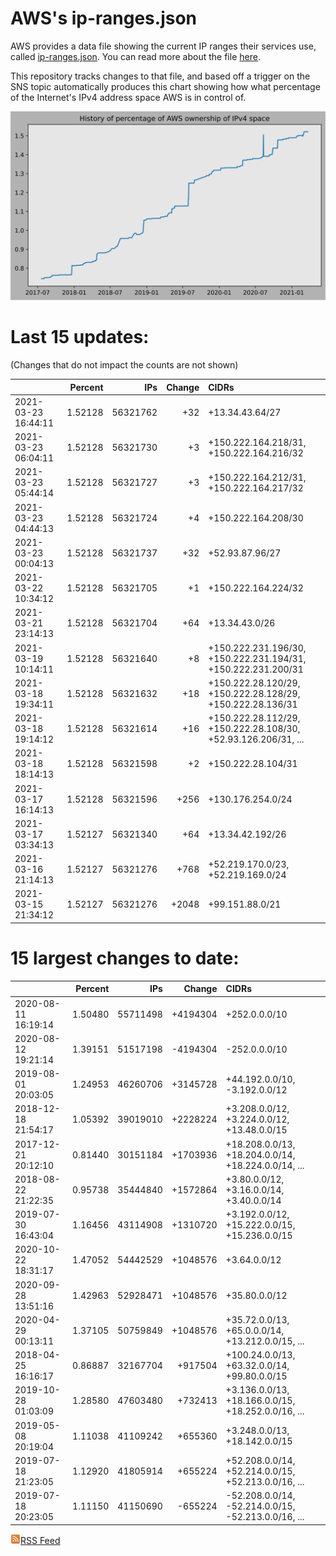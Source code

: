 # AWS's ip-ranges.json

AWS provides a data file showing the current IP ranges their
services use, called [ip-ranges.json](https://ip-ranges.amazonaws.com/ip-ranges.json).  You 
can read more about the file [here](https://docs.aws.amazon.com/general/latest/gr/aws-ip-ranges.html).

This repository tracks changes to that file, and based off a trigger on the SNS topic 
automatically produces this chart showing how what percentage of the Internet's IPv4 
address space AWS is in control of.

![History of AWS](history_count.svg)

# Last 15 updates:

(Changes that do not impact the counts are not shown)

| | Percent | IPs | Change | CIDRs |
| :--- | ---: | ---: | ---: | :--- |
| 2021-03-23 16:44:11 | 1.52128 | 56321762 | +32 | +13.34.43.64/27 |
| 2021-03-23 06:04:11 | 1.52128 | 56321730 | +3 | +150.222.164.218/31, +150.222.164.216/32 |
| 2021-03-23 05:44:14 | 1.52128 | 56321727 | +3 | +150.222.164.212/31, +150.222.164.217/32 |
| 2021-03-23 04:44:13 | 1.52128 | 56321724 | +4 | +150.222.164.208/30 |
| 2021-03-23 00:04:13 | 1.52128 | 56321737 | +32 | +52.93.87.96/27 |
| 2021-03-22 10:34:12 | 1.52128 | 56321705 | +1 | +150.222.164.224/32 |
| 2021-03-21 23:14:13 | 1.52128 | 56321704 | +64 | +13.34.43.0/26 |
| 2021-03-19 10:14:11 | 1.52128 | 56321640 | +8 | +150.222.231.196/30, +150.222.231.194/31, +150.222.231.200/31 |
| 2021-03-18 19:34:11 | 1.52128 | 56321632 | +18 | +150.222.28.120/29, +150.222.28.128/29, +150.222.28.136/31 |
| 2021-03-18 19:14:12 | 1.52128 | 56321614 | +16 | +150.222.28.112/29, +150.222.28.108/30, +52.93.126.206/31, ... |
| 2021-03-18 18:14:13 | 1.52128 | 56321598 | +2 | +150.222.28.104/31 |
| 2021-03-17 16:14:13 | 1.52128 | 56321596 | +256 | +130.176.254.0/24 |
| 2021-03-17 03:34:13 | 1.52127 | 56321340 | +64 | +13.34.42.192/26 |
| 2021-03-16 21:14:13 | 1.52127 | 56321276 | +768 | +52.219.170.0/23, +52.219.169.0/24 |
| 2021-03-15 21:34:12 | 1.52127 | 56321276 | +2048 | +99.151.88.0/21 |


# 15 largest changes to date:

| | Percent | IPs | Change | CIDRs |
| :--- | ---: | ---: | ---: | :--- |
| 2020-08-11 16:19:14 | 1.50480 | 55711498 | +4194304 | +252.0.0.0/10 |
| 2020-08-12 19:21:14 | 1.39151 | 51517198 | -4194304 | -252.0.0.0/10 |
| 2019-08-01 20:03:05 | 1.24953 | 46260706 | +3145728 | +44.192.0.0/10, -3.192.0.0/12 |
| 2018-12-18 21:54:17 | 1.05392 | 39019010 | +2228224 | +3.208.0.0/12, +3.224.0.0/12, +13.48.0.0/15 |
| 2017-12-21 20:12:10 | 0.81440 | 30151184 | +1703936 | +18.208.0.0/13, +18.204.0.0/14, +18.224.0.0/14, ... |
| 2018-08-22 21:22:35 | 0.95738 | 35444840 | +1572864 | +3.80.0.0/12, +3.16.0.0/14, +3.40.0.0/14 |
| 2019-07-30 16:43:04 | 1.16456 | 43114908 | +1310720 | +3.192.0.0/12, +15.222.0.0/15, +15.236.0.0/15 |
| 2020-10-22 18:31:17 | 1.47052 | 54442529 | +1048576 | +3.64.0.0/12 |
| 2020-09-28 13:51:16 | 1.42963 | 52928471 | +1048576 | +35.80.0.0/12 |
| 2020-04-29 00:13:11 | 1.37105 | 50759849 | +1048576 | +35.72.0.0/13, +65.0.0.0/14, +13.212.0.0/15, ... |
| 2018-04-25 16:16:17 | 0.86887 | 32167704 | +917504 | +100.24.0.0/13, +63.32.0.0/14, +99.80.0.0/15 |
| 2019-10-28 01:03:09 | 1.28580 | 47603480 | +732413 | +3.136.0.0/13, +18.166.0.0/15, +18.252.0.0/16, ... |
| 2019-05-08 20:19:04 | 1.11038 | 41109242 | +655360 | +3.248.0.0/13, +18.142.0.0/15 |
| 2019-07-18 21:23:05 | 1.12920 | 41805914 | +655224 | +52.208.0.0/14, +52.214.0.0/15, +52.213.0.0/16, ... |
| 2019-07-18 20:23:05 | 1.11150 | 41150690 | -655224 | -52.208.0.0/14, -52.214.0.0/15, -52.213.0.0/16, ... |


[![RSS Icon](rss-icon.png)RSS Feed](https://raw.githubusercontent.com/seligman/aws-ip-ranges/master/rss.xml)
